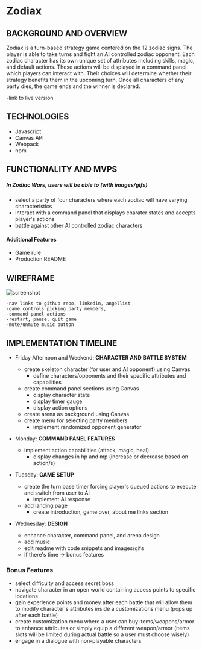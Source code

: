 # Zodiax

## BACKGROUND AND OVERVIEW
Zodiax is a turn-based strategy game centered on the 12 zodiac signs. The player is able to take turns and fight an AI controlled zodiac opponent. Each zodiac character has its own unique set of attributes including skills, magic, and default actions. These actions will be displayed in a command panel which players can interact with. Their choices will determine whether their strategy benefits them in the upcoming turn. Once all characters of any party dies, the game ends and the winner is declared.
      
-link to live version
      

## TECHNOLOGIES
- Javascript
- Canvas API
- Webpack
- npm


## FUNCTIONALITY AND MVPS
##### In Zodiac Wars, users will be able to (with images/gifs)
- select a party of four characters where each zodiac will have varying characteristics
- interact with a command panel that displays charater states and accepts player's actions	
- battle against other AI controlled zodiac characters
	
#### Additional Features
- Game rule
- Production README
  
  
## WIREFRAME
![screenshot](https://user-images.githubusercontent.com/86270564/144552361-50f9aba1-faa7-43bd-ae0d-d39bf7389266.PNG)

	-nav links to github repo, linkedin, angellist
	-game controls picking party members, 
	-command panel actions
	-restart, pause, quit game
	-mute/unmute music button


## IMPLEMENTATION TIMELINE
- Friday Afternoon and Weekend: **CHARACTER AND BATTLE SYSTEM**
 	- create skeleton character (for user and AI opponent) using Canvas
		- define characters/opponents and their specific attributes and capabilities
	- create command panel sections using Canvas
		- display character state
		- display timer gauge
		- display action options
	- create arena as background using Canvas
	- create menu for selecting party members
		- implement randomized opponent generator
		
- Monday: **COMMAND PANEL FEATURES**
	- implement action capabilities (attack, magic, heal)
		- display changes in hp and mp (increase or decrease based on action/s)

- Tuesday: **GAME SETUP**
	- create the turn base timer forcing player's queued actions to execute and switch from user to AI
		- implement AI response
	- add landing page
		- create introduction, game over, about me links section

- Wednesday: **DESIGN**
	- enhance character, command panel, and arena design
	- add music
	- edit readme with code snippets and images/gifs 
	- if there's time -> bonus features


### Bonus Features
- select difficulty and access secret boss
- navigate character in an open world containing access points to specific locations
- gain experience points and money after each battle that will allow them to modify character's attributes inside a customizations menu (pops up after each battle)
- create customization menu where a user can buy items/weapons/armor to enhance attributes or simply equip a different weapon/armor (items slots will be limited during actual battle so a user must choose wisely)
- engage in a dialogue with non-playable characters
